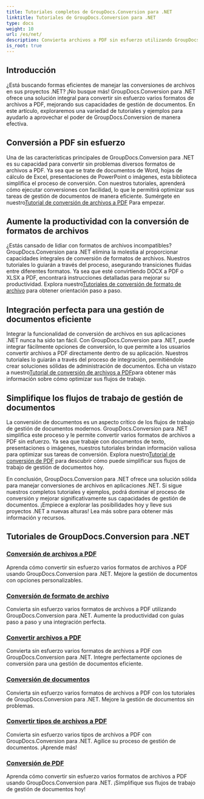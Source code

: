 ```yaml
---
title: Tutoriales completos de GroupDocs.Conversion para .NET
linktitle: Tutoriales de GroupDocs.Conversion para .NET
type: docs
weight: 10
url: /es/net/
description: Convierta archivos a PDF sin esfuerzo utilizando GroupDocs.Conversion para .NET. Optimice la gestión de documentos con opciones personalizables. #Conversión de documentos de grupo
is_root: true
---
```


## Introducción

¿Está buscando formas eficientes de manejar las conversiones de archivos en sus proyectos .NET? ¡No busque más! GroupDocs.Conversion para .NET ofrece una solución integral para convertir sin esfuerzo varios formatos de archivos a PDF, mejorando sus capacidades de gestión de documentos. En este artículo, exploraremos una variedad de tutoriales y ejemplos para ayudarlo a aprovechar el poder de GroupDocs.Conversion de manera efectiva.

## Conversión a PDF sin esfuerzo

 Una de las características principales de GroupDocs.Conversion para .NET es su capacidad para convertir sin problemas diversos formatos de archivos a PDF. Ya sea que se trate de documentos de Word, hojas de cálculo de Excel, presentaciones de PowerPoint o imágenes, esta biblioteca simplifica el proceso de conversión. Con nuestros tutoriales, aprenderá cómo ejecutar conversiones con facilidad, lo que le permitirá optimizar sus tareas de gestión de documentos de manera eficiente. Sumérgete en nuestro[Tutorial de conversión de archivos a PDF](./file-conversion-to-pdf/) Para empezar.

## Aumente la productividad con la conversión de formatos de archivos

¿Estás cansado de lidiar con formatos de archivos incompatibles? GroupDocs.Conversion para .NET elimina la molestia al proporcionar capacidades integrales de conversión de formatos de archivos. Nuestros tutoriales lo guiarán a través del proceso, asegurando transiciones fluidas entre diferentes formatos. Ya sea que esté convirtiendo DOCX a PDF o XLSX a PDF, encontrará instrucciones detalladas para mejorar su productividad. Explora nuestro[Tutoriales de conversión de formato de archivo](./file-format-conversion-tutorials/) para obtener orientación paso a paso.

## Integración perfecta para una gestión de documentos eficiente

 Integrar la funcionalidad de conversión de archivos en sus aplicaciones .NET nunca ha sido tan fácil. Con GroupDocs.Conversion para .NET, puede integrar fácilmente opciones de conversión, lo que permite a los usuarios convertir archivos a PDF directamente dentro de su aplicación. Nuestros tutoriales lo guiarán a través del proceso de integración, permitiéndole crear soluciones sólidas de administración de documentos. Echa un vistazo a nuestro[Tutorial de conversión de archivos a PDF](./convert-files-to-pdf/)para obtener más información sobre cómo optimizar sus flujos de trabajo.

## Simplifique los flujos de trabajo de gestión de documentos

 La conversión de documentos es un aspecto crítico de los flujos de trabajo de gestión de documentos modernos. GroupDocs.Conversion para .NET simplifica este proceso y le permite convertir varios formatos de archivos a PDF sin esfuerzo. Ya sea que trabaje con documentos de texto, presentaciones o imágenes, nuestros tutoriales brindan información valiosa para optimizar sus tareas de conversión. Explora nuestro[Tutorial de conversión de PDF](./pdf-conversion/) para descubrir cómo puede simplificar sus flujos de trabajo de gestión de documentos hoy.

En conclusión, GroupDocs.Conversion para .NET ofrece una solución sólida para manejar conversiones de archivos en aplicaciones .NET. Si sigue nuestros completos tutoriales y ejemplos, podrá dominar el proceso de conversión y mejorar significativamente sus capacidades de gestión de documentos. ¡Empiece a explorar las posibilidades hoy y lleve sus proyectos .NET a nuevas alturas! Lea más sobre para obtener más información y recursos.
## Tutoriales de GroupDocs.Conversion para .NET
### [Conversión de archivos a PDF](./file-conversion-to-pdf/)
Aprenda cómo convertir sin esfuerzo varios formatos de archivos a PDF usando GroupDocs.Conversion para .NET. Mejore la gestión de documentos con opciones personalizables.
### [Conversión de formato de archivo](./file-format-conversion-tutorials/)
Convierta sin esfuerzo varios formatos de archivos a PDF utilizando GroupDocs.Conversion para .NET. Aumente la productividad con guías paso a paso y una integración perfecta.
### [Convertir archivos a PDF](./convert-files-to-pdf/)
Convierta sin esfuerzo varios formatos de archivos a PDF con GroupDocs.Conversion para .NET. Integre perfectamente opciones de conversión para una gestión de documentos eficiente.
### [Conversión de documentos](./document-conversion/)
Convierta sin esfuerzo varios formatos de archivos a PDF con los tutoriales de GroupDocs.Conversion para .NET. Mejore la gestión de documentos sin problemas.
### [Convertir tipos de archivos a PDF](./converting-file-types-to-pdf/)
Convierta sin esfuerzo varios tipos de archivos a PDF con GroupDocs.Conversion para .NET. Agilice su proceso de gestión de documentos. ¡Aprende más!
### [Conversión de PDF](./pdf-conversion/)
Aprenda cómo convertir sin esfuerzo varios formatos de archivos a PDF usando GroupDocs.Conversion para .NET. ¡Simplifique sus flujos de trabajo de gestión de documentos hoy!
